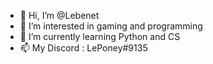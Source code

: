 - 👋 Hi, I’m @Lebenet
- 👀 I’m interested in gaming and programming
- 🌱 I’m currently learning Python and CS
- 📫 My Discord : LePoney#9135

<!---
Lebenet/Lebenet is a ✨ special ✨ repository because its `README.md` (this file) appears on your GitHub profile.
You can click the Preview link to take a look at your changes.
--->
